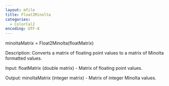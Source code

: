 ```yaml
---
layout: mfile
title: Float2Minolta
categories:
  - ColorCal2
encoding: UTF-8
---
```


minoltaMatrix = Float2Minolta(floatMatrix)

Description:
Converts a matrix of floating point values to a matrix of Minolta
formatted values.

Input:
floatMatrix (double matrix) - Matrix of floating point values.

Output:
minoltaMatrix (integer matrix) - Matrix of integer Minolta values.